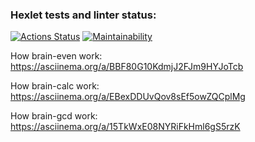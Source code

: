 ### Hexlet tests and linter status:
[![Actions Status](https://github.com/AleksandrPiatin/python-project-49/workflows/hexlet-check/badge.svg)](https://github.com/AleksandrPiatin/python-project-49/actions)
[![Maintainability](https://api.codeclimate.com/v1/badges/abbf392010af36394380/maintainability)](https://codeclimate.com/github/AleksandrPiatin/python-project-49/maintainability)

How brain-even work: https://asciinema.org/a/BBF80G10KdmjJ2FJm9HYJoTcb

How brain-calc work: https://asciinema.org/a/EBexDDUvQov8sEf5owZQCplMg

How brain-gcd work: https://asciinema.org/a/15TkWxE08NYRiFkHml6gS5rzK
